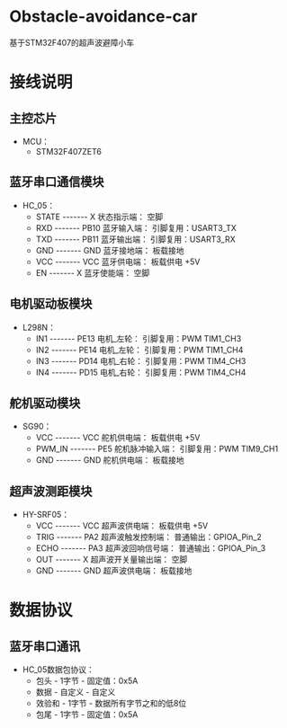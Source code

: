 # Obstacle-avoidance-car
 基于STM32F407的超声波避障小车

接线说明
===============================
主控芯片<br>
-------------------------------
 * MCU：<br>
	 * STM32F407ZET6

蓝牙串口通信模块<br>
-------------------------------
 * HC_05：<br>
	 * STATE   -------     X       状态指示端：		空脚<br>
	 * RXD     -------     PB10    蓝牙输入端：		引脚复用：USART3_TX<br>
	 * TXD     -------     PB11    蓝牙输出端：		引脚复用：USART3_RX<br>
	 * GND     -------     GND     蓝牙接地端：		板载接地<br>
	 * VCC     -------     VCC     蓝牙供电端：		板载供电 +5V<br>
	 * EN      -------     X       蓝牙使能端：		空脚<br>

电机驱动板模块<br>
-------------------------------
 * L298N：<br>
	 * IN1	-------	PE13	电机_左轮：	引脚复用：PWM	TIM1_CH3<br>
	 * IN2	-------	PE14	电机_左轮：	引脚复用：PWM	TIM1_CH4<br>
	 * IN3	-------	PD14	电机_右轮：	引脚复用：PWM	TIM4_CH3<br>
	 * IN4	-------	PD15    电机_右轮：	引脚复用：PWM	TIM4_CH4<br>

舵机驱动模块<br>
-------------------------------
 * SG90：<br>
	 * VCC     ------- VCC 舵机供电端：        板载供电 +5V<br>
	 * PWM_IN  ------- PE5 舵机脉冲输入端：    引脚复用：PWM   TIM9_CH1<br>
	 * GND     ------- GND 舵机供电端：        板载接地<br>

超声波测距模块<br>
-------------------------------
 * HY-SRF05：<br>
	 * VCC     ------- VCC 超声波供电端：              板载供电 +5V<br>
	 * TRIG    ------- PA2 超声波触发控制端：          普通输出：GPIOA_Pin_2<br>
	 * ECHO    ------- PA3 超声波回响信号端：          普通输出：GPIOA_Pin_3<br>
	 * OUT     ------- X   超声波开关量输出端：        空脚<br>
	 * GND     ------- GND 超声波供电端：              板载接地<br>

数据协议
===============================
蓝牙串口通讯<br>
-------------------------------
 * HC_05数据包协议：<br>
	 * 包头    -    1字节   -   固定值：0x5A<br>
	 * 数据    -    自定义  -   自定义<br>
	 * 效验和  -    1字节   -   数据所有字节之和的低8位<br>
	 * 包尾    -    1字节   -   固定值：0x5A<br>
